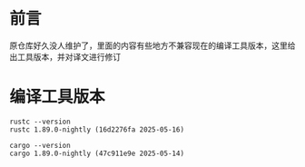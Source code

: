 # 前言
原仓库好久没人维护了，里面的内容有些地方不兼容现在的编译工具版本，这里给出工具版本，并对译文进行修订
# 编译工具版本
```
rustc --version
rustc 1.89.0-nightly (16d2276fa 2025-05-16)

cargo --version
cargo 1.89.0-nightly (47c911e9e 2025-05-14)
```
